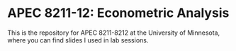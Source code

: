 # APEC 8211-12: Econometric Analysis
This is the repository for APEC 8211-8212 at the University of Minnesota, where you can find slides I used in lab sessions.

<!-- # APEC 8211: Slides
+ LaTeX math notations ([PDF](https://shunkei3.github.io/apec8211-8212/Demonstration/Demonstration.pdf))

## Slides
+ Week 1 ([slides](https://shunkei3.github.io/apec8211-8212/Recitation/rec1/recitation1_slides.html))
+ Week 2 ([slides](https://shunkei3.github.io/apec8211-8212/Recitation/rec2/recitation2_slides.html))
	* Solutions for the exercise problems ([here](https://shunkei3.github.io/apec8211-8212/Recitation/rec2/rec2_exericise_solutions.pdf))
+ Week 3 ([slides](https://shunkei3.github.io/apec8211-8212/Recitation/rec3/recitation3_slides.html))
	* Solutions for the exercise problems ([here](https://shunkei3.github.io/apec8211-8212/Recitation/rec2/rec3_exericise_solutions.pdf))
+ Week 5 ([slides](https://shunkei3.github.io/apec8211-8212/Recitation/rec5/recitation5_slides.html))
+ Week 6 ([slides](https://shunkei3.github.io/apec8211-8212/Recitation/rec6/recitation6_slides.html))
+ Week 7  ([slides](https://shunkei3.github.io/apec8211-8212/Recitation/rec7/recitation7_slides.html))
+ Week 8 (([slides](https://shunkei3.github.io/apec8211-8212/Recitation/rec8/recitation8_slides.html)))
+ Week 9 (([slides](https://shunkei3.github.io/apec8211-8212/Recitation/rec9/recitation9_slides.html)))
+ Week 10 (([slides](https://shunkei3.github.io/apec8211-8212/Recitation/rec10/recitation10_slides.html)))-->
